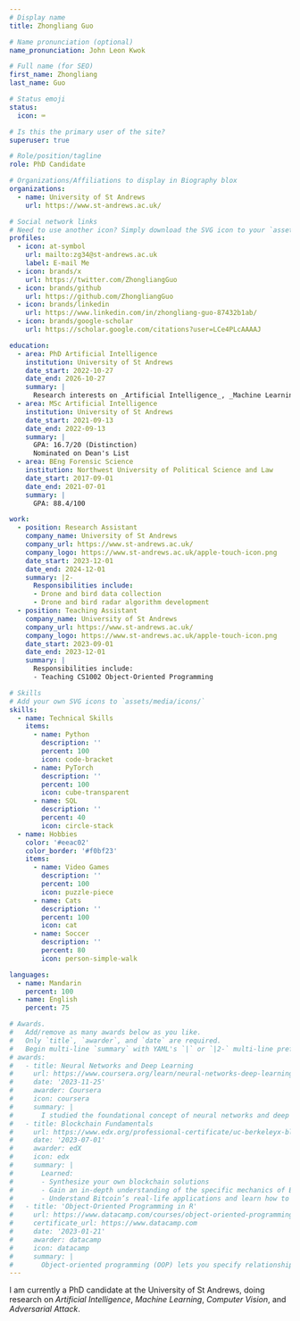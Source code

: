 ```yaml
---
# Display name
title: Zhongliang Guo

# Name pronunciation (optional)
name_pronunciation: John Leon Kwok

# Full name (for SEO)
first_name: Zhongliang
last_name: Guo

# Status emoji
status:
  icon: ⌨️

# Is this the primary user of the site?
superuser: true

# Role/position/tagline
role: PhD Candidate

# Organizations/Affiliations to display in Biography blox
organizations:
  - name: University of St Andrews
    url: https://www.st-andrews.ac.uk/

# Social network links
# Need to use another icon? Simply download the SVG icon to your `assets/media/icons/` folder.
profiles:
  - icon: at-symbol
    url: mailto:zg34@st-andrews.ac.uk
    label: E-mail Me
  - icon: brands/x
    url: https://twitter.com/ZhongliangGuo
  - icon: brands/github
    url: https://github.com/ZhongliangGuo
  - icon: brands/linkedin
    url: https://www.linkedin.com/in/zhongliang-guo-87432b1ab/
  - icon: brands/google-scholar
    url: https://scholar.google.com/citations?user=LCe4PLcAAAAJ

education:
  - area: PhD Artificial Intelligence
    institution: University of St Andrews
    date_start: 2022-10-27
    date_end: 2026-10-27
    summary: |
      Research interests on _Artificial Intelligence_, _Machine Learning_, _Computer Vision_, and _Adversarial Attack_. Supervised by [Dr Ognjen Arandjelović](https://scholar.google.com/citations?user=D7bpRJ8AAAAJ) and [Dr Lei Fang](https://sites.google.com/view/leifangresearch/home).
  - area: MSc Artificial Intelligence
    institution: University of St Andrews
    date_start: 2021-09-13
    date_end: 2022-09-13
    summary: |
      GPA: 16.7/20 (Distinction)
      Nominated on Dean's List
  - area: BEng Forensic Science
    institution: Northwest University of Political Science and Law
    date_start: 2017-09-01
    date_end: 2021-07-01
    summary: |
      GPA: 88.4/100

work:
  - position: Research Assistant
    company_name: University of St Andrews
    company_url: https://www.st-andrews.ac.uk/
    company_logo: https://www.st-andrews.ac.uk/apple-touch-icon.png
    date_start: 2023-12-01
    date_end: 2024-12-01
    summary: |2-
      Responsibilities include:
      - Drone and bird data collection
      - Drone and bird radar algorithm development
  - position: Teaching Assistant
    company_name: University of St Andrews
    company_url: https://www.st-andrews.ac.uk/
    company_logo: https://www.st-andrews.ac.uk/apple-touch-icon.png
    date_start: 2023-09-01
    date_end: 2023-12-01
    summary: |
      Responsibilities include:
      - Teaching CS1002 Object-Oriented Programming

# Skills
# Add your own SVG icons to `assets/media/icons/`
skills:
  - name: Technical Skills
    items:
      - name: Python
        description: ''
        percent: 100
        icon: code-bracket
      - name: PyTorch
        description: ''
        percent: 100
        icon: cube-transparent
      - name: SQL
        description: ''
        percent: 40
        icon: circle-stack
  - name: Hobbies
    color: '#eeac02'
    color_border: '#f0bf23'
    items:
      - name: Video Games
        description: ''
        percent: 100
        icon: puzzle-piece
      - name: Cats
        description: ''
        percent: 100
        icon: cat
      - name: Soccer
        description: ''
        percent: 80
        icon: person-simple-walk

languages:
  - name: Mandarin
    percent: 100
  - name: English
    percent: 75

# Awards.
#   Add/remove as many awards below as you like.
#   Only `title`, `awarder`, and `date` are required.
#   Begin multi-line `summary` with YAML's `|` or `|2-` multi-line prefix and indent 2 spaces below.
# awards:
#   - title: Neural Networks and Deep Learning
#     url: https://www.coursera.org/learn/neural-networks-deep-learning
#     date: '2023-11-25'
#     awarder: Coursera
#     icon: coursera
#     summary: |
#       I studied the foundational concept of neural networks and deep learning. By the end, I was familiar with the significant technological trends driving the rise of deep learning; build, train, and apply fully connected deep neural networks; implement efficient (vectorized) neural networks; identify key parameters in a neural network’s architecture; and apply deep learning to your own applications.
#   - title: Blockchain Fundamentals
#     url: https://www.edx.org/professional-certificate/uc-berkeleyx-blockchain-fundamentals
#     date: '2023-07-01'
#     awarder: edX
#     icon: edx
#     summary: |
#       Learned:
#       - Synthesize your own blockchain solutions
#       - Gain an in-depth understanding of the specific mechanics of Bitcoin
#       - Understand Bitcoin’s real-life applications and learn how to attack and destroy Bitcoin, Ethereum, smart contracts and Dapps, and alternatives to Bitcoin’s Proof-of-Work consensus algorithm
#   - title: 'Object-Oriented Programming in R'
#     url: https://www.datacamp.com/courses/object-oriented-programming-with-s3-and-r6-in-r
#     certificate_url: https://www.datacamp.com
#     date: '2023-01-21'
#     awarder: datacamp
#     icon: datacamp
#     summary: |
#       Object-oriented programming (OOP) lets you specify relationships between functions and the objects that they can act on, helping you manage complexity in your code. This is an intermediate level course, providing an introduction to OOP, using the S3 and R6 systems. S3 is a great day-to-day R programming tool that simplifies some of the functions that you write. R6 is especially useful for industry-specific analyses, working with web APIs, and building GUIs.
---
```


I am currently a PhD candidate at the University of St Andrews, doing research on _Artificial Intelligence_, _Machine Learning_, _Computer Vision_, and _Adversarial Attack_.